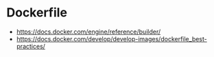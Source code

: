 # Dockerfile

* https://docs.docker.com/engine/reference/builder/
* https://docs.docker.com/develop/develop-images/dockerfile_best-practices/

